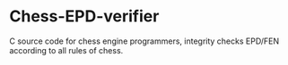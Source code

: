 # Chess-EPD-verifier
C source code for chess engine programmers, integrity checks EPD/FEN according to all rules of chess.
